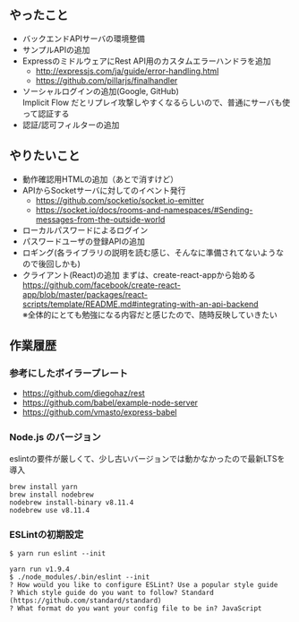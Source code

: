 ## やったこと
* バックエンドAPIサーバの環境整備
* サンプルAPIの追加
* ExpressのミドルウェアにRest API用のカスタムエラーハンドラを追加
  * http://expressjs.com/ja/guide/error-handling.html
  * https://github.com/pillarjs/finalhandler
* ソーシャルログインの追加(Google, GitHub)  
  Implicit Flow だとリプレイ攻撃しやすくなるらしいので、普通にサーバも使って認証する
* 認証/認可フィルターの追加

## やりたいこと
* 動作確認用HTMLの追加（あとで消すけど）
* APIからSocketサーバに対してのイベント発行
  * https://github.com/socketio/socket.io-emitter
  * https://socket.io/docs/rooms-and-namespaces/#Sending-messages-from-the-outside-world
* ローカルパスワードによるログイン
* パスワードユーザの登録APIの追加
* ロギング(各ライブラリの説明を読む感じ、そんなに準備されてないようなので後回しかも)
* クライアント(React)の追加
  まずは、create-react-appから始める  
  https://github.com/facebook/create-react-app/blob/master/packages/react-scripts/template/README.md#integrating-with-an-api-backend  
  ※全体的にとても勉強になる内容だと感じたので、随時反映していきたい

## 作業履歴

### 参考にしたボイラープレート
* https://github.com/diegohaz/rest
* https://github.com/babel/example-node-server
* https://github.com/vmasto/express-babel

### Node.js のバージョン
eslintの要件が厳しくて、少し古いバージョンでは動かなかったので最新LTSを導入
```
brew install yarn
brew install nodebrew
nodebrew install-binary v8.11.4
nodebrew use v8.11.4
```

### ESLintの初期設定
```
$ yarn run eslint --init

yarn run v1.9.4
$ ./node_modules/.bin/eslint --init
? How would you like to configure ESLint? Use a popular style guide
? Which style guide do you want to follow? Standard (https://github.com/standard/standard)
? What format do you want your config file to be in? JavaScript
```
